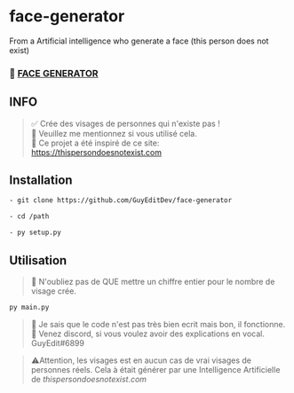 # face-generator
From a Artificial intelligence who generate a face (this person does not exist)

### 🥴 [FACE GENERATOR](https://github.com/GuyEditDev/face-generator)

## INFO

> ✅ Crée des visages de personnes qui n'existe pas !<br/>
> 🎥 Veuillez me mentionnez si vous utilisé cela.<br/>
> 📍 Ce projet a été inspiré de ce site: https://thispersondoesnotexist.com

## Installation

```sh
- git clone https://github.com/GuyEditDev/face-generator

- cd /path

- py setup.py
```

## Utilisation

> 🦄 N'oubliez pas de QUE mettre un chiffre entier pour le nombre de visage crée.
```sh
py main.py
```

> 🔗 Je sais que le code n'est pas très bien ecrit mais bon, il fonctionne.
> 📧 Venez discord, si vous voulez avoir des explications en vocal. GuyEdit#6899


> ⚠️Attention, les visages est en aucun cas de vrai visages de personnes réels. 
> Cela à était générer par une Intelligence Artificielle de *thispersondoesnotexist.com*
